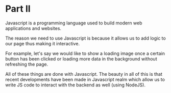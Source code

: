 # Part II

Javascript is a programming language used to build modern web applications and websites.

The reason we need to use Javascript is because it allows us to add logic to our page thus making it interactive.

For example, let's say we would like to show a loading image once a certain button has been clicked or loading more data in the background without refreshing the page.

All of these things are done with Javascript. The beauty in all of this is that recent developments have been made in Javascript realm which allow us to write JS code to interact with the backend as well (using NodeJS).